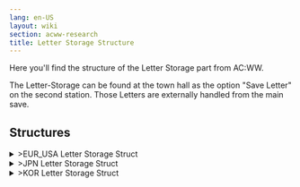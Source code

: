 ```yaml
---
lang: en-US
layout: wiki
section: acww-research
title: Letter Storage Structure
---
```

Here you'll find the structure of the Letter Storage part from AC:WW.

The Letter-Storage can be found at the town hall as the option "Save Letter" on the second station. Those Letters are externally handled from the main save.

## Structures
<details>
 <summary>>EUR_USA Letter Storage Struct</summary>

{% capture eur_usa %}
| Offset              | Datatype        | Size     | Content                  |
| ------------------- | --------------- | -------- | ------------------------ |
| 0x2E20C - 0x3FFFF   |                 | 0x11DF4  | Letter Storage Size      |
|                     |                 |          |                          |
| 0x2E20C - 0x32987   | Letter_Struct   | 0x477C   | Player 1 with 75 Letters |
| 0x32988 - 0x37103   | Letter_Struct   | 0x477C   | Player 2 with 75 Letters |
| 0x37104 - 0x3B87F   | Letter_Struct   | 0x477C   | Player 3 with 75 Letters |
| 0x3B880 - 0x3FFFB   | Letter_Struct   | 0x477C   | Player 4 with 75 Letters |
| 0x3FFFC - 0x3FFFD   | uint8_t         | 0x2      | Unknown 1                |
| 0x3FFFE - 0x3FFFF   | uint16_t        | 0x2      | Letter Storage Checksum  |
{% endcapture %}

{{ eur_usa | markdownify }}

</details>

<details>
 <summary>>JPN Letter Storage Struct</summary>

{% capture jpn %}
| Offset              | Datatype        | Size     | Content                  |
| ------------------- | --------------- | -------- | ------------------------ |
| 0x35BEC - 0x3FFFF   |                 | 0xA414   | Letter Storage Size      |
|                     |                 |          |                          |
| 0x35BEC - 0x384EF   | Letter_Struct   | 0x2904   | Player 1 with 75 Letters |
| 0x384F0 - 0x3ADF3   | Letter_Struct   | 0x2904   | Player 2 with 75 Letters |
| 0x3ADF4 - 0x3D6F7   | Letter_Struct   | 0x2904   | Player 3 with 75 Letters |
| 0x3D6F8 - 0x3FFFB   | Letter_Struct   | 0x2904   | Player 4 with 75 Letters |
| 0x3FFFC - 0x3FFFD   | uint8_t         | 0x2      | Unknown 1                |
| 0x3FFFE - 0x3FFFF   | uint16_t        | 0x2      | Letter Storage Checksum  |
{% endcapture %}

{{ jpn | markdownify }}

</details>

<details>
 <summary>>KOR Letter Storage Struct</summary>

{% capture kor %}
| Offset              | Datatype        | Size     | Content                  |
| ------------------- | --------------- | -------- | ------------------------ |
| 0x337FC - 0x3FFFF   |                 | 0xC804   | Letter Storage Size      |
|                     |                 |          |                          |
| 0x337FC - 0x369FB   | Letter_Struct   | 0x3200   | Player 1 with 50 Letters |
| 0x369FC - 0x39BFB   | Letter_Struct   | 0x3200   | Player 2 with 50 Letters |
| 0x39BFC - 0x3CDFB   | Letter_Struct   | 0x3200   | Player 3 with 50 Letters |
| 0x3CDFC - 0x3FFFB   | Letter_Struct   | 0x3200   | Player 4 with 50 Letters |
| 0x3FFFC - 0x3FFFD   | uint8_t         | 0x2      | Unknown 1                |
| 0x3FFFE - 0x3FFFF   | uint16_t        | 0x2      | Letter Storage Checksum  |
{% endcapture %}

{{ kor | markdownify }}

</details>

